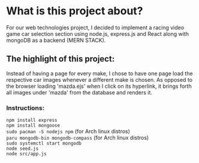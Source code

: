 # What is this project about?
For our web technologies project, I decided to implement a racing video game car selection section using node.js, express.js and React along with mongoDB as a backend (MERN STACK).    
## The highlight of this project:
Instead of having a page for every make, I chose to have one page load the respective car images whenever a different make is chosen. As opposed to the browser loading 'mazda.ejs' when I click on its hyperlink, it brings forth all images under 'mazda' from the database and renders it.
### Instructions:    
`npm install express`    
`npm install mongoose`     
`sudo pacman -S nodejs npm` (for Arch linux distros)    
`paru mongodb-bin mongodb-compass` (for Arch linux distros)    
`sudo systemctl start mongodb`    
`node seed.js`    
`node src/app.js`
